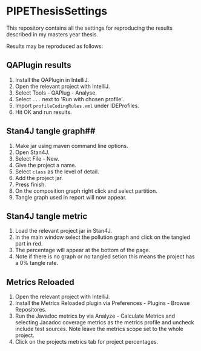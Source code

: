 # PIPEThesisSettings #

This repository contains all the settings for reproducing the results described in my masters year thesis.

Results may be reproduced as follows:

## QAPlugin results ##
1. Install the QAPlugin in IntelliJ.
2. Open the relevant project with IntelliJ.
3. Select Tools - QAPlug - Analyse.
4. Select `...` next to 'Run with chosen profile'.
5. Import `profileCodingRules.xml` under IDEProfiles.
6. Hit OK and run results.


## Stan4J tangle graph##
1. Make jar using maven command line options.
2. Open Stan4J.
3. Select File - New.
4. Give the project a name.
5. Select `class` as the level of detail.
6. Add the project jar.
7. Press finish.
8. On the composition graph right click and select partition.
9. Tangle graph used in report will now appear.

## Stan4J tangle metric ##
1. Load the relevant project jar in Stan4J.
2. In the main window select the pollution graph and click on the tangled part in red.
3. The percentage will appear at the bottom of the page.
4. Note if there is no graph or no tangled setion this means the project has a 0% tangle rate.

## Metrics Reloaded ##
1. Open the relevant project with IntelliJ.
2. Install the Metrics Reloaded plugin via Preferences - Plugins - Browse Repositores.
3. Run the Javadoc metrics by via Analyze - Calculate Metrics and selecting Jacadoc coverage metrics as the metrics profile and uncheck include test sources. Note leave the metrics scope set to the whole project.
4. Click on the projects metrics tab for project percentages.
